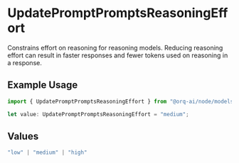 # UpdatePromptPromptsReasoningEffort

Constrains effort on reasoning for reasoning models. Reducing reasoning effort can result in faster responses and fewer tokens used on reasoning in a response.

## Example Usage

```typescript
import { UpdatePromptPromptsReasoningEffort } from "@orq-ai/node/models/operations";

let value: UpdatePromptPromptsReasoningEffort = "medium";
```

## Values

```typescript
"low" | "medium" | "high"
```